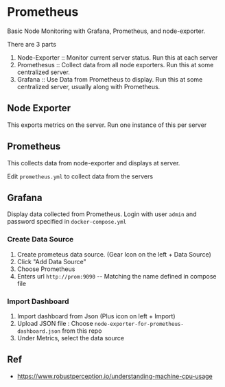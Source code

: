 # Prometheus
Basic Node Monitoring with Grafana, Prometheus, and node-exporter.

There are 3 parts
1. Node-Exporter :: Monitor current server status. Run this at each server
2. Promethesus :: Collect data from all node exporters. Run this at some centralized server.
3. Grafana :: Use Data from Prometheus to display. Run this at some centralized server, usually along with Prometheus.

## Node Exporter
This exports metrics on the server. Run one instance of this per server

## Prometheus
This collects data from node-exporter and displays at server.

Edit `prometheus.yml` to collect data from the servers

## Grafana
Display data collected from Prometheus. Login with user `admin` and password specified in `docker-compose.yml`

### Create Data Source
1. Create prometeus data source. (Gear Icon on the left + Data Source)
2. Click "Add Data Source" 
3. Choose Prometheus
4. Enters url `http://prom:9090` -- Matching the name defined in compose file

### Import Dashboard
1. Import dashboard from Json (Plus icon on left + Import)
2. Upload JSON file : Choose `node-exporter-for-prometheus-dashboard.json` from this repo
3. Under Metrics, select the data source

## Ref
* https://www.robustperception.io/understanding-machine-cpu-usage
